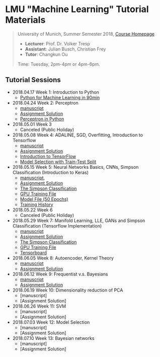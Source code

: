 # LMU "Machine Learning" Tutorial Materials

> University of Munich, Summer Semester 2018, [Course Homepage](http://www.dbs.ifi.lmu.de/cms/studium_lehre/lehre_master/ml18/index.html)
>
> - **Lecturer**: Prof. Dr. Volker Tresp
> - **Assistant**: Julian Busch, Christian Frey
> - **Tutor**: Changkun Ou
>
> Time: Tuesday, 2pm-4pm or 4pm-6pm.

## Tutorial Sessions

- 2018.04.17 Week 1: Introduction to Python
  - [Python for Machine Learning in 90min](./week1/py_intro_solution_by_ou.ipynb)
- 2018.04.24 Week 2: Perceptron
  - [manuscript](./week2/week2.pdf)
  - [Assignment Solution](./week2/assignment_solution.md)
  - [Perceptron in Python](./week2/perceptron_solution_by_ou.ipynb)
- 2018.05.01 Week 3
  - Canceled (Public Holiday)
- 2018.05.08 Week 4: ADALINE, SGD, Overfitting, Introduction to Tensorflow
  - [manuscript](./week4/week4.pdf)
  - [Assignment Solution](./week4/assignment_solution.md)
  - [Introduction to TensorFlow](./week4/exercise_2-4_modified_by_ou.ipynb)
  - [Model Selection with Train-Test Split](./week4/exercise_2-5_solution_by_ou.ipynb)
- 2018.05.15 Week 5: Neural Networks Basics, CNNs, Simpson Classification (Introduction to Keras)
  - [manuscript](./week5/week5.pdf), 
  - [Assignment Solution](./week5/assignment_solution.md)
  - [The Simpson Classification](./week5/The_Simpsons_classification_solution_by_ou.ipynb)
  - [GPU Training File](./week5/simpson.gpu.train.py)
  - [Model File (50 Epochs)](./week5/weights.hdf5)
  - [Training History](./week5/training.history.json)
- 2018.05.22 Week 6
  - Canceled (Public Holiday)
- 2018.05.29 Week 7: Manifold Learning, LLE, GANs and Simpson Classification (Tensorflow Implementation)
  - [manuscript](./week7/week7.pdf)
  - [Assignment Solution](./week7/assignment_solution.md)
  - [The Simpson Classification](./week7/exercise_4-1.ipynb)
  - [GPU Training File](./week7/exercise_4-1.py)
  - [Tensorboard](./week7/logs)
- 2018.06.05 Week 8: Autoencoder, Kernel Theory
  - [manuscript](./week8/week8.pdf)
  - [Assignment Solution](./week8/assignment_solution.md)
- 2018.06.12 Week 9: Frequentist v.s. Bayesians
  - [manuscript](./week9/week9.pdf)
  - [Assignment Solution](./week9/assignment_solution.md)
- 2018.06.19 Week 10: Dimensionality reduction of PCA
  - [manuscript]
  - [Assignment Solution]
- 2018.06.26 Week 11: SVM
  - [manuscript]
  - [Assignment Solution]
- 2018.07.03 Week 12: Model Selection
  - [manuscript]
  - [Assignment Solution]
- 2018.07.10 Week 13: Bayesian networks
  - [manuscript]
  - [Assignment Solution]